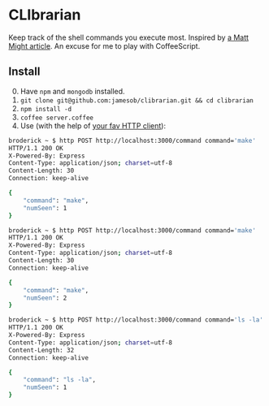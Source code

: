 # CLIbrarian

Keep track of the shell commands you execute most. Inspired by [a Matt Might
article](http://matt.might.net/articles/console-hacks-exploiting-frequency/).
An excuse for me to play with CoffeeScript.

## Install

0. Have `npm` and `mongodb` installed.
1. `git clone git@github.com:jamesob/clibrarian.git && cd clibrarian`
2. `npm install -d`
3. `coffee server.coffee`
4. Use (with the help of [your fav HTTP
client](https://github.com/jkbr/httpie)):

```sh
broderick ~ $ http POST http://localhost:3000/command command='make'
HTTP/1.1 200 OK
X-Powered-By: Express
Content-Type: application/json; charset=utf-8
Content-Length: 30
Connection: keep-alive

{
    "command": "make", 
    "numSeen": 1
}

broderick ~ $ http POST http://localhost:3000/command command='make'
HTTP/1.1 200 OK
X-Powered-By: Express
Content-Type: application/json; charset=utf-8
Content-Length: 30
Connection: keep-alive

{
    "command": "make", 
    "numSeen": 2
}

broderick ~ $ http POST http://localhost:3000/command command='ls -la'
HTTP/1.1 200 OK
X-Powered-By: Express
Content-Type: application/json; charset=utf-8
Content-Length: 32
Connection: keep-alive

{
    "command": "ls -la", 
    "numSeen": 1
}
```

